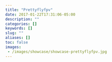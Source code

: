 ```yaml
---
title: "Prettyflyfpv"
date: 2017-01-22T17:31:06-05:00
description: ""
categories: []
keywords: []
slug: ""
aliases: []
toc: false
images:
 - /images/showcase/showcase-prettyflyfpv.jpg
---
```

